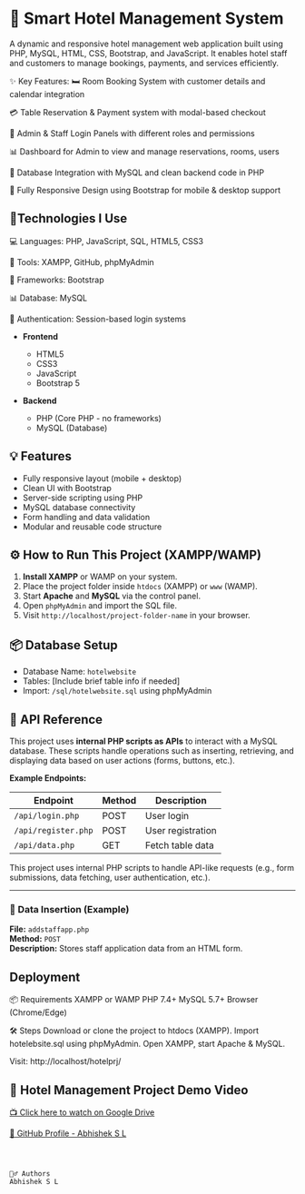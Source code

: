# 🏨 Smart Hotel Management System

A dynamic and responsive hotel management web application built using PHP, MySQL, HTML, CSS, Bootstrap, and JavaScript.
It enables hotel staff and customers to manage bookings, payments, and services efficiently.

✨ Key Features:
🛏️ Room Booking System with customer details and calendar integration

💳 Table Reservation & Payment system with modal-based checkout

👥 Admin & Staff Login Panels with different roles and permissions

📊 Dashboard for Admin to view and manage reservations, rooms, users

📁 Database Integration with MySQL and clean backend code in PHP

📱 Fully Responsive Design using Bootstrap for mobile & desktop support


## 🚀Technologies I Use
💻 Languages: PHP, JavaScript, SQL, HTML5, CSS3

🧰 Tools: XAMPP, GitHub, phpMyAdmin

🎨 Frameworks: Bootstrap

📊 Database: MySQL

🔐 Authentication: Session-based login systems


- **Frontend**
  - HTML5
  - CSS3
  - JavaScript 
  - Bootstrap 5

- **Backend**
  - PHP (Core PHP - no frameworks)
  - MySQL (Database)

## 💡 Features

-  Fully responsive layout (mobile + desktop)
-  Clean UI with Bootstrap
-  Server-side scripting using PHP
-  MySQL database connectivity
-  Form handling and data validation
-  Modular and reusable code structure


## ⚙️ How to Run This Project (XAMPP/WAMP)

1. **Install XAMPP** or WAMP on your system.
2. Place the project folder inside `htdocs` (XAMPP) or `www` (WAMP).
3. Start **Apache** and **MySQL** via the control panel.
4. Open `phpMyAdmin` and import the SQL file.
5. Visit `http://localhost/project-folder-name` in your browser.

## 📦 Database Setup

- Database Name: `hotelwebsite`
- Tables: [Include brief table info if needed]
- Import: `/sql/hotelwebsite.sql` using phpMyAdmin


## 📌 API Reference

This project uses **internal PHP scripts as APIs** to interact with a MySQL database. These scripts handle operations such as inserting, retrieving, and displaying data based on user actions (forms, buttons, etc.).


**Example Endpoints:**

| Endpoint           | Method | Description               |
|--------------------|--------|---------------------------|
| `/api/login.php`   | POST   | User login                |
| `/api/register.php`| POST   | User registration         |
| `/api/data.php`    | GET    | Fetch table data          |
This project uses internal PHP scripts to handle API-like requests (e.g., form submissions, data fetching, user authentication, etc.).

----

### 🔄 Data Insertion (Example)

**File:** `addstaffapp.php`  
**Method:** `POST`  
**Description:** Stores staff application data from an HTML form.


## Deployment

📦 Requirements
XAMPP or WAMP
PHP 7.4+
MySQL 5.7+
Browser (Chrome/Edge)

🛠️ Steps
Download or clone the project to htdocs (XAMPP).
Import hotelebsite.sql using phpMyAdmin.
Open XAMPP, start Apache & MySQL.

Visit: http://localhost/hotelprj/                                                                   

## 🎥 Hotel Management Project Demo Video  
[📺 Click here to watch on Google Drive](https://drive.google.com/file/d/1AHWtdymcT9PqW6hNbS7A05DVCtWzDUv/view?usp=sharing)


[🔗 GitHub Profile - Abhishek S L](https://github.com/Abhishek2004-bot)
```



🦸‍♂️ Authors
Abhishek S L 











